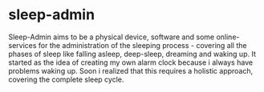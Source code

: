 sleep-admin
===========

Sleep-Admin aims to be a physical device, software and some online-services for the administration of the sleeping process -
covering all the phases of sleep like falling asleep, deep-sleep, dreaming and waking up.
It started as the idea of creating my own alarm clock because i always have problems waking up.
Soon i realized that this requires a holistic approach, covering the complete sleep cycle.


